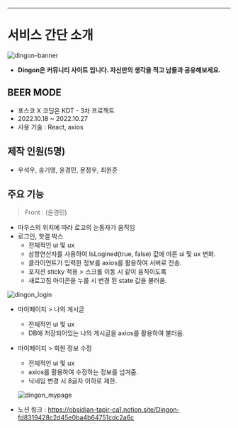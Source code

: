 ---
# 서비스 간단 소개

![dingon-banner](https://user-images.githubusercontent.com/107985535/199938463-11c0bfa0-f24d-4c00-9c17-67d915000edc.png)

* **Dingon은 커뮤니티 사이트 입니다. 자신만의 생각을 적고 남들과 공유해보세요.**

## BEER MODE
* 포스코 X 코딩온 KDT - 3차 프로젝트
* 2022.10.18 ~ 2022.10.27
* 사용 기술 : React, axios

## 제작 인원(5명)
* 우석우, 송기영, 윤경민, 문정우, 최원준

## 주요 기능

> Front : (윤경민)

- 마우스의 위치에 따라 로고의 눈동자가 움직임
- 로그인, 핫갤 박스
    - 전체적인 ui 및 ux
    - 삼항연산자를 사용하여 IsLogined(true, false) 값에 따른 ui 및 ux 변화.
    - 클라이언트가 입력한 정보를 axios를 활용하여 서버로 전송.
    - 포지션 sticky 적용 > 스크롤 이동 시 같이 움직이도록
    - 새로고침 아이콘을 누를 시 변경 된 state 값을 불러옴.

![dingon_login](https://user-images.githubusercontent.com/107985535/199942064-a2f61aa4-8960-4168-9bd8-17acb919aff7.gif)

- 마이페이지 > 나의 게시글
    - 전체적인 ui 및 ux
    - DB에 저장되어있는 나의 게시글을 axios를 활용하여 불러옴.
- 마이페이지 > 회원 정보 수정
    - 전체적인 ui 및 ux
    - axios를 활용하여 수정하는 정보를 넘겨줌.
    - 닉네임 변경 시 8글자 이하로 제한.
    
    ![dingon_mypage](https://user-images.githubusercontent.com/107985535/199942387-abd27801-de49-47af-8799-10dd53fcdfe7.gif)

    
* 노션 링크 : https://obsidian-tapir-ca1.notion.site/Dingon-fd8319428c2d45e0ba4b64751cdc2a6c
